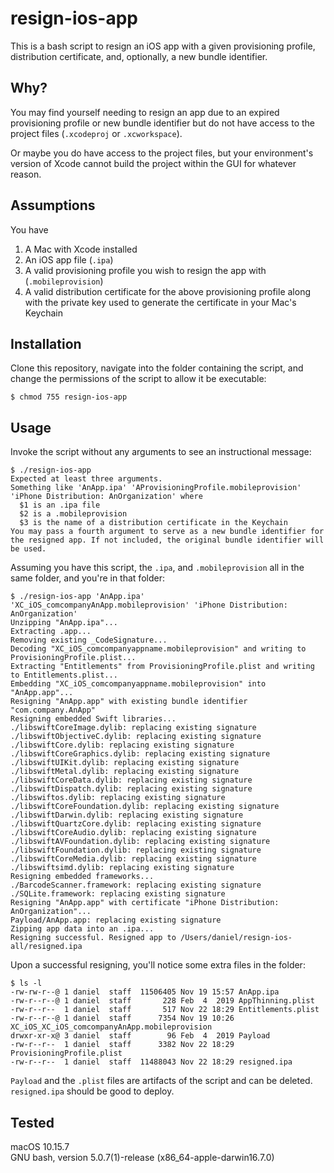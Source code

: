 # resign-ios-app
This is a bash script to resign an iOS app with a given provisioning profile,
distribution certificate, and, optionally, a new bundle identifier.

## Why?
You may find yourself needing to resign an app due to an expired provisioning
profile or new bundle identifier but do not have access to the project files
(`.xcodeproj` or `.xcworkspace`).

Or maybe you do have access to the project files, but your environment's version
of Xcode cannot build the project within the GUI for whatever reason.

## Assumptions
You have
1. A Mac with Xcode installed
2. An iOS app file (`.ipa`)
3. A valid provisioning profile you wish to resign the app with
(`.mobileprovision`)
4. A valid distribution certificate for the above provisioning profile along
with the private key used to generate the certificate in your Mac's Keychain

## Installation
Clone this repository, navigate into the folder containing the script, and
change the permissions of the script to allow it be executable:
```
$ chmod 755 resign-ios-app
```

## Usage
Invoke the script without any arguments to see an instructional message:
```
$ ./resign-ios-app
Expected at least three arguments.
Something like 'AnApp.ipa' 'AProvisioningProfile.mobileprovision' 'iPhone Distribution: AnOrganization' where
  $1 is an .ipa file
  $2 is a .mobileprovision
  $3 is the name of a distribution certificate in the Keychain
You may pass a fourth argument to serve as a new bundle identifier for the resigned app. If not included, the original bundle identifier will be used.
```  
  
Assuming you have this script, the `.ipa`, and `.mobileprovision` all in the
same folder, and you're in that folder:
```
$ ./resign-ios-app 'AnApp.ipa' 'XC_iOS_comcompanyAnApp.mobileprovision' 'iPhone Distribution: AnOrganization'
Unzipping "AnApp.ipa"...
Extracting .app...
Removing existing _CodeSignature...
Decoding "XC_iOS_comcompanyappname.mobileprovision" and writing to ProvisioningProfile.plist...
Extracting "Entitlements" from ProvisioningProfile.plist and writing to Entitlements.plist...
Embedding "XC_iOS_comcompanyappname.mobileprovision" into "AnApp.app"...
Resigning "AnApp.app" with existing bundle identifier "com.company.AnApp"
Resigning embedded Swift libraries...
./libswiftCoreImage.dylib: replacing existing signature
./libswiftObjectiveC.dylib: replacing existing signature
./libswiftCore.dylib: replacing existing signature
./libswiftCoreGraphics.dylib: replacing existing signature
./libswiftUIKit.dylib: replacing existing signature
./libswiftMetal.dylib: replacing existing signature
./libswiftCoreData.dylib: replacing existing signature
./libswiftDispatch.dylib: replacing existing signature
./libswiftos.dylib: replacing existing signature
./libswiftCoreFoundation.dylib: replacing existing signature
./libswiftDarwin.dylib: replacing existing signature
./libswiftQuartzCore.dylib: replacing existing signature
./libswiftCoreAudio.dylib: replacing existing signature
./libswiftAVFoundation.dylib: replacing existing signature
./libswiftFoundation.dylib: replacing existing signature
./libswiftCoreMedia.dylib: replacing existing signature
./libswiftsimd.dylib: replacing existing signature
Resigning embedded frameworks...
./BarcodeScanner.framework: replacing existing signature
./SQLite.framework: replacing existing signature
Resigning "AnApp.app" with certificate "iPhone Distribution: AnOrganization"...
Payload/AnApp.app: replacing existing signature
Zipping app data into an .ipa...
Resigning successful. Resigned app to /Users/daniel/resign-ios-all/resigned.ipa
```

Upon a successful resigning, you'll notice some extra files in the folder:
```
$ ls -l
-rw-rw-r--@ 1 daniel  staff  11506405 Nov 19 15:57 AnApp.ipa
-rw-r--r--@ 1 daniel  staff       228 Feb  4  2019 AppThinning.plist
-rw-r--r--  1 daniel  staff       517 Nov 22 18:29 Entitlements.plist
-rw-r--r--@ 1 daniel  staff      7354 Nov 19 10:26 XC_iOS_XC_iOS_comcompanyAnApp.mobileprovision
drwxr-xr-x@ 3 daniel  staff        96 Feb  4  2019 Payload
-rw-r--r--  1 daniel  staff      3382 Nov 22 18:29 ProvisioningProfile.plist
-rw-r--r--  1 daniel  staff  11488043 Nov 22 18:29 resigned.ipa
```

`Payload` and the `.plist` files are artifacts of the script and can be deleted.
`resigned.ipa` should be good to deploy.

## Tested
macOS 10.15.7  
GNU bash, version 5.0.7(1)-release (x86_64-apple-darwin16.7.0)
